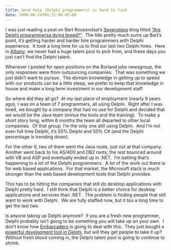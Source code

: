 ```yaml
---
title: Good help (Delphi programmers) is hard to find
date: 2008-06-24T05:12:00-05:00
---
```

I was just reading a post on Bart Roozendaal&#8217;s [Sevensteps](http://sevensteps.blogspot.com/) blog titled [&#8220;Are Delphi programmersa dying breed?&#8221;](http://sevensteps.blogspot.com/2008/06/are-delphi-programmersa-dying-breed.html).  The title pretty much sums up Bart&#8217;s point, it&#8217;s getting harder and harder hire programmers with Delphi experience.  It took a long time for us to find our last two Delphi hires.  Here in [Albany](http://www.albany.org/), we never had a huge talent pool to pick from, and these days you just can&#8217;t find the Delphi talent.

Whenever I posted for open positions on the Borland jobs newsgroup, the only responses were from outsourcing companies.  That was something we just didn&#8217;t want to pursue.  The domain knowledge in getting up to speed with our products can be a little steep, we prefer to keep that knowledge in house and make a long term investment in our development staff.

So where did they all go?  At my last place of employment (nearly 9 years ago), I was on a team of 7 programmers, all using Delphi.  Right after I was hired, we bought by a company that had no use for Delphi and decided that we would be the Java team (minus the tools and the training).  To make a short story long, within 6 months the team all departed to other local companies.  Of that group, I&#8217;m the only one still using Delphi.  And I&#8217;m not even full time Delphi, it&#8217;s 50% Delphi and 50% C# (and the Delphi percentage is trending down).

For the other 6, two of them went the Java route, just not at that company.  Another went back to his AS/400 and DB2 roots, the rest bounced around with VB and ASP and eventually ended up in .NET.  I&#8217;m betting that&#8217;s happening to a lot of the Delphi programmers.  A lot of the work out there is for web based applications.  For that market, the Microsoft stack is much stronger than the web based development tools that Delphi provides.

This has to be hitting the companies that still do desktop applications with Delphi pretty hard.  I still think that Delphi is a better choice for desktop applications and services than .NET.  The problem is finding people that still want to work with Delphi.  We are fully staffed now, but it too a long time to get the last two.

Is anyone taking up Delphi anymore?  if you are a fresh new programmer, Delphi probably isn&#8217;t going to be something you will take up on your own.  I don&#8217;t know how [Embarcadero](http://www.embarcadero.com/) is going to deal with this.  They just bought a [powerful development tool in Delphi](http://www.codegear.com/about/news/embt), but will they get people to take it up?  Without fresh blood coming in, the Delphi talent pool is going to continue to shrink.

